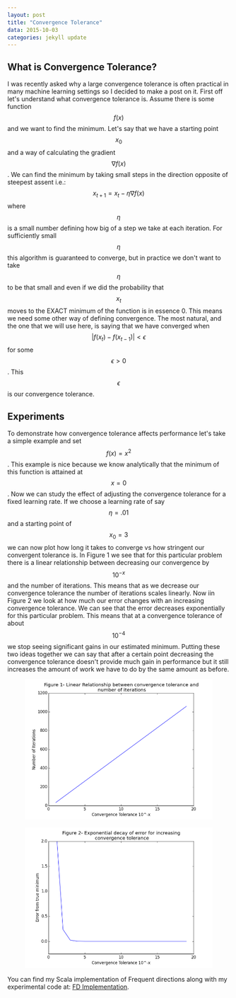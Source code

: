 ```yaml
---
layout: post
title: "Convergence Tolerance"
data: 2015-10-03
categories: jekyll update
---
```

<head>
  <script type="text/javascript"
          src="http://cdn.mathjax.org/mathjax/latest/MathJax.js?config=TeX-AMS-MML_HTMLorMML">
  </script>
</head>

## **What is Convergence Tolerance?**
  I was recently asked why a large convergence tolerance is often practical in many machine
   learning settings so I decided to make a post on it.  First off let's understand what 
   convergence tolerance is.  Assume there is some function $$f(x)$$ and we want to find the
    minimum.  Let's say that we have a starting point $$x_0$$ and a way of calculating the 
    gradient $$\nabla f(x)$$.  We can find the minimum by taking small steps in the direction
     opposite of steepest assent i.e.: $$x_{t+1} = x_t - \eta \nabla f(x)$$ where $$\eta$$ is 
     a small number defining how big of a step we take at each iteration.  For sufficiently small 
     $$\eta$$ this algorithm is guaranteed to converge, but in practice we don't want to take
    $$\eta$$ to be that small and even if we did the probability that $$x_t$$ moves to the 
    EXACT minimum of the function is in essence 0.  This means we need some other way of defining 
    convergence.  The most natural, and the one that we will use here, is saying that we have 
    converged when $$|f(x_{t})-f(x_{t-1})| < \epsilon$$ for some $$\epsilon > 0$$.  This 
    $$\epsilon$$ is our convergence tolerance.  

## **Experiments**

To demonstrate how convergence tolerance affects performance let's take a simple example 
and set $$f(x) = x^2$$.  This example is nice because we know analytically that the minimum 
of this function is attained at $$x = 0$$.  Now we can study the effect of adjusting the 
convergence tolerance for a fixed learning rate.  If we choose a learning rate of say 
$$\eta = .01$$ and a starting point of $$x_0 = 3$$ we can now plot how long it takes to 
converge vs how stringent our convergent tolerance is.  In Figure 1 we see that for this 
particular problem there is a linear relationship between decreasing our convergence by 
$$10^{-x}$$ and the number of iterations.  This means that as we decrease our convergence 
tolerance the number of iterations scales linearly.  Now iin Figure 2  we look at how 
much our error changes with an increasing convergence tolerance.  We can see that the 
error decreases exponentially for this particular problem.  This means that at a convergence 
tolerance of about $$10^{-4}$$ we stop seeing significant gains in our estimated minimum. 
Putting these two ideas together we can say that after a certain point decreasing the convergence
tolerance doesn't provide much gain in performance but it still increases the amount of work
we have to do by the same amount as before.
    
<figure class="half">
	<img src="/assets/conv_tol_figure_01.png">
</figure>

<figure class="half">
	<img src="/assets/conv_tol_figure_02.png">
</figure>


You can find my Scala implementation of Frequent directions along with my experimental code at:
<a target = "_blank" href = "https://github.com/nbertagnolli/FrequentDirections">FD Implementation</a>.
